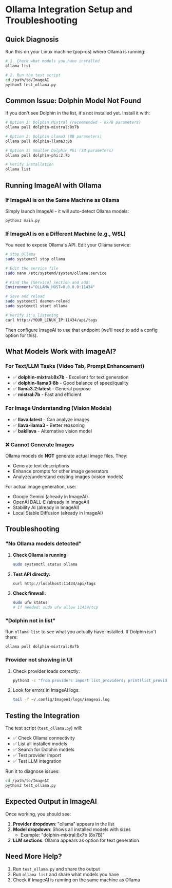 # Ollama Integration Setup and Troubleshooting

## Quick Diagnosis

Run this on your Linux machine (pop-os) where Ollama is running:

```bash
# 1. Check what models you have installed
ollama list

# 2. Run the test script
cd /path/to/ImageAI
python3 test_ollama.py
```

## Common Issue: Dolphin Model Not Found

If you don't see Dolphin in the list, it's not installed yet. Install it with:

```bash
# Option 1: Dolphin Mixtral (recommended - 8x7B parameters)
ollama pull dolphin-mixtral:8x7b

# Option 2: Dolphin Llama3 (8B parameters)
ollama pull dolphin-llama3:8b

# Option 3: Smaller Dolphin Phi (3B parameters)
ollama pull dolphin-phi:2.7b

# Verify installation
ollama list
```

## Running ImageAI with Ollama

### If ImageAI is on the Same Machine as Ollama

Simply launch ImageAI - it will auto-detect Ollama models:

```bash
python3 main.py
```

### If ImageAI is on a Different Machine (e.g., WSL)

You need to expose Ollama's API. Edit your Ollama service:

```bash
# Stop Ollama
sudo systemctl stop ollama

# Edit the service file
sudo nano /etc/systemd/system/ollama.service

# Find the [Service] section and add:
Environment="OLLAMA_HOST=0.0.0.0:11434"

# Save and reload
sudo systemctl daemon-reload
sudo systemctl start ollama

# Verify it's listening
curl http://YOUR_LINUX_IP:11434/api/tags
```

Then configure ImageAI to use that endpoint (we'll need to add a config option for this).

## What Models Work with ImageAI?

### For Text/LLM Tasks (Video Tab, Prompt Enhancement)
- ✅ **dolphin-mixtral:8x7b** - Excellent for text generation
- ✅ **dolphin-llama3:8b** - Good balance of speed/quality
- ✅ **llama3.2:latest** - General purpose
- ✅ **mistral:7b** - Fast and efficient

### For Image Understanding (Vision Models)
- ✅ **llava:latest** - Can analyze images
- ✅ **llava-llama3** - Better reasoning
- ✅ **bakllava** - Alternative vision model

### ❌ Cannot Generate Images
Ollama models do **NOT** generate actual image files. They:
- Generate text descriptions
- Enhance prompts for other image generators
- Analyze/understand existing images (vision models)

For actual image generation, use:
- Google Gemini (already in ImageAI)
- OpenAI DALL-E (already in ImageAI)
- Stability AI (already in ImageAI)
- Local Stable Diffusion (already in ImageAI)

## Troubleshooting

### "No Ollama models detected"

1. **Check Ollama is running:**
   ```bash
   sudo systemctl status ollama
   ```

2. **Test API directly:**
   ```bash
   curl http://localhost:11434/api/tags
   ```

3. **Check firewall:**
   ```bash
   sudo ufw status
   # If needed: sudo ufw allow 11434/tcp
   ```

### "Dolphin not in list"

Run `ollama list` to see what you actually have installed. If Dolphin isn't there:

```bash
ollama pull dolphin-mixtral:8x7b
```

### Provider not showing in UI

1. Check provider loads correctly:
   ```bash
   python3 -c "from providers import list_providers; print(list_providers())"
   ```

2. Look for errors in ImageAI logs:
   ```bash
   tail -f ~/.config/ImageAI/logs/imageai.log
   ```

## Testing the Integration

The test script (`test_ollama.py`) will:
- ✅ Check Ollama connectivity
- ✅ List all installed models
- ✅ Search for Dolphin models
- ✅ Test provider import
- ✅ Test LLM integration

Run it to diagnose issues:

```bash
cd /path/to/ImageAI
python3 test_ollama.py
```

## Expected Output in ImageAI

Once working, you should see:

1. **Provider dropdown**: "ollama" appears in the list
2. **Model dropdown**: Shows all installed models with sizes
   - Example: "dolphin-mixtral:8x7b (8x7B)"
3. **LLM sections**: Ollama appears as option for text generation

## Need More Help?

1. Run `test_ollama.py` and share the output
2. Run `ollama list` and share what models you have
3. Check if ImageAI is running on the same machine as Ollama
